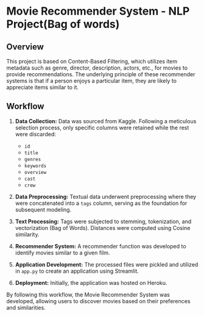 # Movie Recommender System - NLP Project(Bag of words)

## Overview
This project is based on Content-Based Filtering, which utilizes item metadata such as genre, director, description, actors, etc., for movies to provide recommendations. The underlying principle of these recommender systems is that if a person enjoys a particular item, they are likely to appreciate items similar to it.

## Workflow
1. **Data Collection:** Data was sourced from Kaggle. Following a meticulous selection process, only specific columns were retained while the rest were discarded:
   - `id`
   - `title`
   - `genres`
   - `keywords`
   - `overview`
   - `cast`
   - `crew`

2. **Data Preprocessing:** Textual data underwent preprocessing where they were concatenated into a `tags` column, serving as the foundation for subsequent modeling.

3. **Text Processing:** Tags were subjected to stemming, tokenization, and vectorization (Bag of Words). Distances were computed using Cosine similarity.

4. **Recommender System:** A recommender function was developed to identify movies similar to a given film.

5. **Application Development:** The processed files were pickled and utilized in `app.py` to create an application using Streamlit.

6. **Deployment:** Initially, the application was hosted on Heroku.

By following this workflow, the Movie Recommender System was developed, allowing users to discover movies based on their preferences and similarities.
